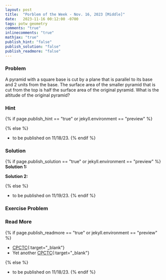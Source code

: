 ```yaml
---
layout: post
title:  "Porblem of the Week - Nov. 16, 2023 [Middle]"
date:   2023-11-16 00:12:00 -0700
tags: potw geometry
comments: "true"
inlinecomments: "true"
mathjax: "true"
publish_hint: "false"
publish_solution: "false"
publish_readmore: "false"
---
```

### Problem

A pyramid with a square base is cut by a plane that is parallel to its base and $2$ units from the base. The surface area of the smaller pyramid that is cut from the top is half the surface area of the original pyramid. What is the altitude of the original pyramid?

<!--more-->

### Hint
{% if page.publish_hint == "true" or jekyll.environment == "preview" %}

{% else %}
- to be published on 11/18/23.
{% endif %}

### Solution 
{% if page.publish_solution == "true" or jekyll.environment == "preview" %}
**Solution 1:** 

**Solution 2:** 

{% else %}
- to be published on 11/19/23.
{% endif %}

### Exercise Problem

### Read More
{% if page.publish_readmore == "true" or jekyll.environment == "preview" %}

- [CPCTC](https://www.cuemath.com/geometry/cpctc/){:target="_blank"}
- Yet another [CPCTC](https://www.splashlearn.com/math-vocabulary/cpctc){:target="_blank"}

{% else %}
- to be published on 11/18/23.
{% endif %}
